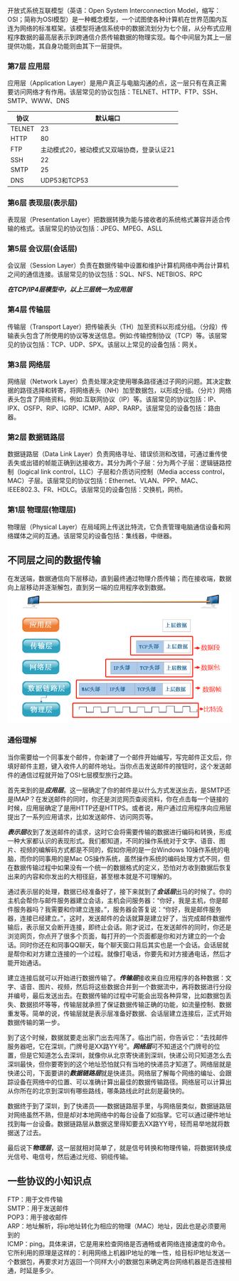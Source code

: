 开放式系统互联模型（英语：Open System Interconnection Model，缩写：OSI；简称为OSI模型）是一种概念模型，一个试图使各种计算机在世界范围内互连为网络的标准框架。该模型将通信系统中的数据流划分为七个层，从分布式应用程序数据的最高层表示到跨通信介质传输数据的物理实现。每个中间层为其上一层提供功能，其自身功能则由其下一层提供。

### 第7层 应用层
应用层（Application Layer）是用户真正与电脑沟通的点，这一层只有在真正需要访问网络才有作用。该层常见的协议包括：TELNET、HTTP、FTP、SSH、SMTP、WWW、DNS  

| 协议 | 默认端口 |
| --- | --- |
| TELNET | 23 |
| HTTP | 80 |  
| FTP | 主动模式20，被动模式又双端协商，登录认证21 |  
| SSH | 22 |  
| SMTP | 25 |  
| DNS | UDP53和TCP53 |

### 第6层 表现层(表示层)
表现层（Presentation Layer）把数据转换为能与接收者的系统格式兼容并适合传输的格式。该层常见的协议包括：JPEG、MPEG、ASLL

### 第5层 会议层(会话层)
会议层（Session Layer）负责在数据传输中设置和维护计算机网络中两台计算机之间的通信连接。该层常见的协议包括：SQL、NFS、NETBIOS、RPC 

***在TCP/IP4层模型中，以上三层统一为应用层***

### 第4层 传输层
传输层（Transport Layer）把传输表头（TH）加至资料以形成分组。（分段）传输表头包含了所使用的协议等发送信息。例如:传输控制协议（TCP）等。该层常见的协议包括：TCP、UDP、SPX。该层以上常见的设备包括：网关。

### 第3层 网络层
网络层（Network Layer）负责处理决定使用哪条路径通过子网的问题。其决定数据的路径选择和转寄，将网络表头（NH）加至数据包，以形成分组。（分片）网络表头包含了网络资料。例如:互联网协议（IP）等。该层常见的协议包括：IP、IPX、OSFP、RIP、IGRP、ICMP、ARP、RARP。该层常见的设备包括：路由器。 

### 第2层 数据链路层
数据链路层（Data Link Layer）负责网络寻址、错误侦测和改错，可通过重传使丢失或出错的帧能正确到达接收方。其分为两个子层：分为两个子层：逻辑链路控制（logical link control，LLC）子层和介质访问控制（Media access control，MAC）子层。该层常见的协议包括：Ethernet、VLAN、PPP、MAC、IEEE802.3、FR、HDLC。该层常见的设备包括：交换机，网桥。

### 第1层 物理层(物理层)
物理层（Physical Layer）在局域网上传送比特流，它负责管理电脑通信设备和网络媒体之间的互通。该层常见的设备包括：集线器，中继器。

## 不同层之间的数据传输
在发送端，数据通信向下层移动，直到最终通过物理介质传输；而在接收端，数据向上层移动并逐渐解包，直到另一端的应用程序收到数据。
![数据传输中的数据封装](https://github.com/ZhengyuanHan/CS/blob/main/img/%E6%95%B0%E6%8D%AE%E4%BC%A0%E8%BE%93%E4%B8%AD%E7%9A%84%E6%95%B0%E6%8D%AE%E5%B0%81%E8%A3%85.png)
### 通俗理解
当你需要给一个同事发个邮件，你新建了一个邮件开始编写，写完邮件正文后，你填好邮件主题，键入收件人的邮件地址。当你点击发送邮件的按钮时，这个发送邮件的通信过程就开始了OSI七层模型旅行之路。

首先来到的是***应用层***。这一层确定了你的邮件是以什么方式发送出去，是SMTP还是IMAP？在发送邮件的同时，你还是浏览网页查阅资料，你在点击每一个链接的时候，应用层确定了是用HTTP还是HTTPS。或者说，用户通过应用程序向应用层提出了一系列应用请求，比如发送邮件、访问网页等。

***表示层***收到了发送邮件的请求，这时它会将需要传输的数据进行编码和转换，形成一种大家都认识的表现形式。我们都知道，不同的操作系统对于文字、语音、图片、视频的编解码方式都是不同的，假如你用的是一台Windows 10操作系统的电脑，而你的同事用的是Mac OS操作系统，虽然操作系统的编码处理方式不同，但在数据传输过程中如果没有一个统一的数据格式的定义，恐怕对方收到数据后恢复出来的内容和你发出的大相径庭，甚至根本就是不可理解的。

通过表示层的处理，数据已经准备好了，接下来就到了***会话层***出马的时候了。你的主机会帮你与邮件服务器建立会话，主机会问服务器：“你好，我是主机，你是邮件服务器吗？我需要和你建立连接。”，服务器会答复说：“你好，我是邮件服务器，连接已经建立。”，这时，发送邮件的会话就算是建立好了，当完成邮件数据传输后，表示层又会断开连接，即终止会话。刚才说过，在发送邮件的同时，你还是浏览网页，你点开了很多个页面，每打开的一个页面都是你和对方建立的一个会话。同时你还在和同事QQ聊天，每个聊天窗口背后其实也是一个会话。会话层就是帮你和对方建立连接的一个过程。就像打电话，你要先和对方接通电话，然后才能开始通话。

建立连接后就可以开始进行数据传输了。***传输层***接收来自应用程序的各种数据：文字、语音、图片、视频，然后将这些数据合并到一个数据流中，再将数据进行分段并编号，最后发送出去。在数据传输的过程中可能会出现各种异常，比如数据包丢失、数据损坏等等，传输层就承担了保证数据传输正确的功能，如流量控制、数据重发等。简单的说，传输层就是表示层准备好数据、会话层建立连接后，正式开始数据传输的第一步。

到了这个时候，数据就要走出家门出去闯荡了。临出门前，你告诉它：“去找邮件服务器吧，它在深圳，门牌号是XX路YY号”。***网络层***可不知道这个门牌号的位置，但是它知道怎么去深圳，就像你从北京寄快递到深圳，快递公司只知道怎么去深圳最快，但你要寄到的这个地址恐怕就只有当地的快递员才知道了。网络层就是快递公司，下面要讲的***数据链路层***就是快递员。网络层了解每个网络的编址、会跟踪设备在网络中的位置、可以准确计算出最佳的数据传输路径。网络层可以计算出从你所在的北京到深圳有哪些路线，哪条路线此时此刻是最快的。

数据终于到了深圳，到了快递员——数据链路层手里，与网络层类似，数据链路层对网络虽然不熟，但是却对本地网络中的每台设备了如指掌。它可以通过硬件地址找到每一台设备。数据链路层从数据这里得知要去XX路YY号，轻而易举地就将数据送了过去。

最后说下***物理层***，这一层就相对简单了，就是信号转换和物理传输，将数据转换成光信号、电信号，然后通过光缆、铜缆传输。

## 一些协议的小知识点
FTP：用于文件传输  
SMTP：用于发送邮件  
POP3：用于接收邮件  
ARP：地址解析，将ip地址转化为相应的物理（MAC）地址，因此也是必须要用到的  
ICMP：ping。具体来讲，它是用来检查网络是否通畅或者网络连接速度的命令。它所利用的原理是这样的：利用网络上机器IP地址的唯一性，给目标IP地址发送一个数据包，再要求对方返回一个同样大小的数据包来确定两台网络机器是否连接相通，时延是多少。 
